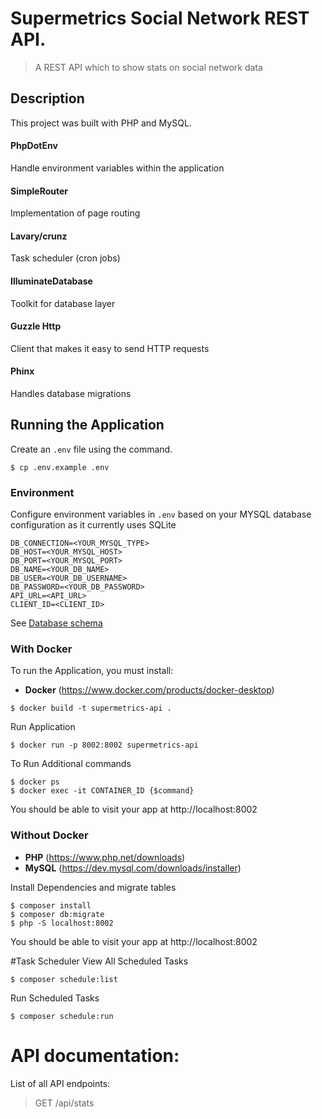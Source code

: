 # Supermetrics Social Network REST API.
> A REST API which to show stats on social network data 

## Description
This project was built with PHP and MySQL.

#### PhpDotEnv 
Handle environment variables within the application

#### SimpleRouter 
Implementation of page routing

#### Lavary/crunz
Task scheduler (cron jobs)

#### IlluminateDatabase
Toolkit for database layer
 
#### Guzzle Http
 Client that makes it easy to send HTTP requests
 
#### Phinx
Handles database migrations

## Running the Application
Create an `.env` file using the command.

```console
$ cp .env.example .env
```

### Environment
Configure environment variables in `.env`  based on your MYSQL database configuration as it currently uses SQLite

```  
DB_CONNECTION=<YOUR_MYSQL_TYPE>
DB_HOST=<YOUR_MYSQL_HOST>
DB_PORT=<YOUR_MYSQL_PORT>
DB_NAME=<YOUR_DB_NAME>
DB_USER=<YOUR_DB_USERNAME>
DB_PASSWORD=<YOUR_DB_PASSWORD>
API_URL=<API_URL>
CLIENT_ID=<CLIENT_ID>
```

See [Database schema](database/database.sql)

### With Docker
To run the Application, you must install:
- **Docker** (https://www.docker.com/products/docker-desktop)

```console
$ docker build -t supermetrics-api .
```
Run Application

```console
$ docker run -p 8002:8002 supermetrics-api
```

To Run Additional commands
```console
$ docker ps
$ docker exec -it CONTAINER_ID {$command}
```

You should be able to visit your app at http://localhost:8002

### Without Docker
- **PHP** (https://www.php.net/downloads)
- **MySQL** (https://dev.mysql.com/downloads/installer)

Install Dependencies and migrate tables
```console
$ composer install
$ composer db:migrate
$ php -S localhost:8002
```

You should be able to visit your app at http://localhost:8002

#Task Scheduler
View All Scheduled Tasks
```console
$ composer schedule:list
```

Run Scheduled Tasks
```console
$ composer schedule:run
```

# API documentation:
List of all API endpoints:

>GET /api/stats
